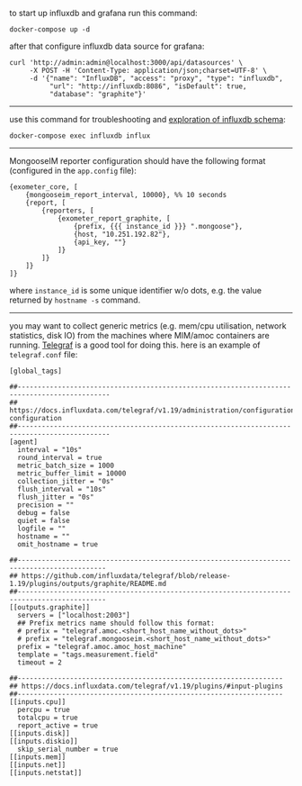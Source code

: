 to start up influxdb and grafana run this command:
```
docker-compose up -d
```

after that configure influxdb data source for grafana:
```
curl 'http://admin:admin@localhost:3000/api/datasources' \
     -X POST -H 'Content-Type: application/json;charset=UTF-8' \
     -d '{"name": "InfluxDB", "access": "proxy", "type": "influxdb",
          "url": "http://influxdb:8086", "isDefault": true, 
          "database": "graphite"}'
```

---

use this command for troubleshooting and [exploration of influxdb schema](https://docs.influxdata.com/influxdb/v1.8/query_language/explore-schema/):
```
docker-compose exec influxdb influx
```

---

MongooseIM reporter configuration should have the following format (configured in the `app.config` file):
```
{exometer_core, [
    {mongooseim_report_interval, 10000}, %% 10 seconds
    {report, [
        {reporters, [
            {exometer_report_graphite, [
                {prefix, {{{ instance_id }}} ".mongoose"},
                {host, "10.251.192.82"},
                {api_key, ""}
            ]}
        ]}
    ]}
]}
```

where `instance_id` is some unique identifier w/o dots, e.g. the value returned by `hostname -s` command.

---

you may want to collect generic metrics (e.g. mem/cpu utilisation, network statistics, disk IO) from the
machines where MIM/amoc containers are running. [Telegraf](https://docs.influxdata.com/telegraf/v1.19/)
is a good tool for doing this. here is an example of `telegraf.conf` file:
```
[global_tags]

##---------------------------------------------------------------------------------------------
## https://docs.influxdata.com/telegraf/v1.19/administration/configuration/#agent-configuration
##---------------------------------------------------------------------------------------------
[agent]
  interval = "10s"
  round_interval = true
  metric_batch_size = 1000
  metric_buffer_limit = 10000
  collection_jitter = "0s"
  flush_interval = "10s"
  flush_jitter = "0s"
  precision = ""
  debug = false
  quiet = false
  logfile = ""
  hostname = ""
  omit_hostname = true

##--------------------------------------------------------------------------------------------
## https://github.com/influxdata/telegraf/blob/release-1.19/plugins/outputs/graphite/README.md
##--------------------------------------------------------------------------------------------
[[outputs.graphite]]
  servers = ["localhost:2003"]
  ## Prefix metrics name should follow this format:
  # prefix = "telegraf.amoc.<short_host_name_without_dots>"
  # prefix = "telegraf.mongooseim.<short_host_name_without_dots>"
  prefix = "telegraf.amoc.amoc_host_machine"
  template = "tags.measurement.field"
  timeout = 2

##------------------------------------------------------------------
## https://docs.influxdata.com/telegraf/v1.19/plugins/#input-plugins
##------------------------------------------------------------------
[[inputs.cpu]]
  percpu = true
  totalcpu = true
  report_active = true
[[inputs.disk]]
[[inputs.diskio]]
  skip_serial_number = true
[[inputs.mem]]
[[inputs.net]]
[[inputs.netstat]]
```
